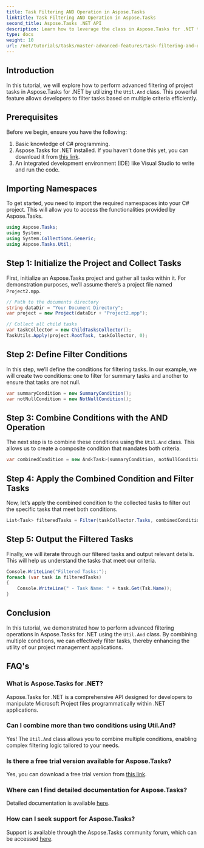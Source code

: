 ```yaml
---
title: Task Filtering AND Operation in Aspose.Tasks
linktitle: Task Filtering AND Operation in Aspose.Tasks
second_title: Aspose.Tasks .NET API
description: Learn how to leverage the class in Aspose.Tasks for .NET to filter project tasks based on multiple conditions. By combining criteria such as summary tasks and non-null attributes.
type: docs
weight: 10
url: /net/tutorials/tasks/master-advanced-features/task-filtering-and-operation/
---
```

## Introduction

In this tutorial, we will explore how to perform advanced filtering of project tasks in Aspose.Tasks for .NET by utilizing the `Util.And` class. This powerful feature allows developers to filter tasks based on multiple criteria efficiently.

## Prerequisites

Before we begin, ensure you have the following:

1. Basic knowledge of C# programming.
2. Aspose.Tasks for .NET installed. If you haven’t done this yet, you can download it from [this link](https://releases.aspose.com/tasks/net/).
3. An integrated development environment (IDE) like Visual Studio to write and run the code.

## Importing Namespaces

To get started, you need to import the required namespaces into your C# project. This will allow you to access the functionalities provided by Aspose.Tasks.

```csharp
using Aspose.Tasks;
using System;
using System.Collections.Generic;
using Aspose.Tasks.Util;

```

## Step 1: Initialize the Project and Collect Tasks

First, initialize an Aspose.Tasks project and gather all tasks within it. For demonstration purposes, we’ll assume there’s a project file named `Project2.mpp`.

```csharp
// Path to the documents directory
string dataDir = "Your Document Directory";
var project = new Project(dataDir + "Project2.mpp");

// Collect all child tasks
var taskCollector = new ChildTasksCollector();
TaskUtils.Apply(project.RootTask, taskCollector, 0);
```

## Step 2: Define Filter Conditions

In this step, we’ll define the conditions for filtering tasks. In our example, we will create two conditions: one to filter for summary tasks and another to ensure that tasks are not null.

```csharp
var summaryCondition = new SummaryCondition();
var notNullCondition = new NotNullCondition();
```

## Step 3: Combine Conditions with the AND Operation

The next step is to combine these conditions using the `Util.And` class. This allows us to create a composite condition that mandates both criteria.

```csharp
var combinedCondition = new And<Task>(summaryCondition, notNullCondition);
```

## Step 4: Apply the Combined Condition and Filter Tasks

Now, let’s apply the combined condition to the collected tasks to filter out the specific tasks that meet both conditions.

```csharp
List<Task> filteredTasks = Filter(taskCollector.Tasks, combinedCondition);
```

## Step 5: Output the Filtered Tasks

Finally, we will iterate through our filtered tasks and output relevant details. This will help us understand the tasks that meet our criteria.

```csharp
Console.WriteLine("Filtered Tasks:");
foreach (var task in filteredTasks)
{
    Console.WriteLine(" - Task Name: " + task.Get(Tsk.Name));
}
```

## Conclusion

In this tutorial, we demonstrated how to perform advanced filtering operations in Aspose.Tasks for .NET using the `Util.And` class. By combining multiple conditions, we can effectively filter tasks, thereby enhancing the utility of our project management applications.

## FAQ's

### What is Aspose.Tasks for .NET?

Aspose.Tasks for .NET is a comprehensive API designed for developers to manipulate Microsoft Project files programmatically within .NET applications.

### Can I combine more than two conditions using Util.And?

Yes! The `Util.And` class allows you to combine multiple conditions, enabling complex filtering logic tailored to your needs.

### Is there a free trial version available for Aspose.Tasks?

Yes, you can download a free trial version from [this link](https://releases.aspose.com/).

### Where can I find detailed documentation for Aspose.Tasks?

Detailed documentation is available [here](https://reference.aspose.com/tasks/net/).

### How can I seek support for Aspose.Tasks?

Support is available through the Aspose.Tasks community forum, which can be accessed [here](https://forum.aspose.com/c/tasks/15).
